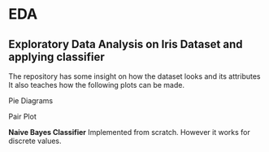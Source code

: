 # EDA

## Exploratory Data Analysis on Iris Dataset and applying classifier

The repository has some insight on how the dataset looks and its attributes
It also teaches how the following plots can be made.

Pie Diagrams

Pair Plot
    
**Naive Bayes Classifier** Implemented from scratch. However it works for discrete values.